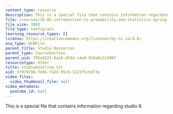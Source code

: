 ```yaml
---
content_type: resource
description: This is a special file that contains information regarding studio 8.
file: /courses/18-05-introduction-to-probability-and-statistics-spring-2014/5f079298febbfa2d95cb122375cbd73e_studio8outline.txt
file_size: 3883
file_type: text/plain
learning_resource_types: []
license: https://creativecommons.org/licenses/by-nc-sa/4.0/
ocw_type: OCWFile
parent_title: Studio Resources
parent_type: CourseSection
parent_uid: 795a5521-0a16-d54d-c4e8-910a0c21496f
resourcetype: Other
title: studio8outline.txt
uid: 5f079298-febb-fa2d-95cb-122375cbd73e
video_files:
  video_thumbnail_file: null
video_metadata:
  youtube_id: null
---
```

This is a special file that contains information regarding studio 8.